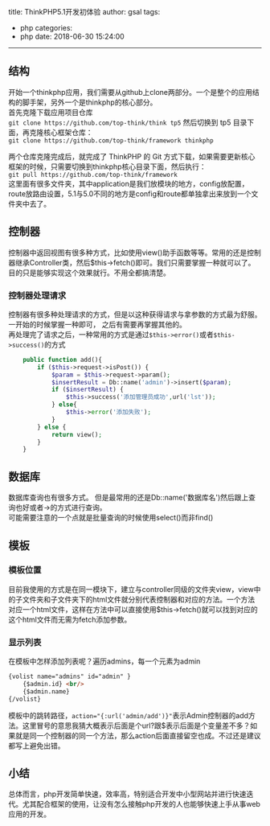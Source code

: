 title: ThinkPHP5.1开发初体验
author: gsal
tags:
  - php
categories:
  - php
date: 2018-06-30 15:24:00
---
## 结构
开始一个thinkphp应用，我们需要从github上clone两部分。一个是整个的应用结构的脚手架，另外一个是thinkphp的核心部分。   
首先克隆下载应用项目仓库   
`git clone https://github.com/top-think/think tp5`
然后切换到 tp5 目录下面，再克隆核心框架仓库：   
`git clone https://github.com/top-think/framework thinkphp` 

两个仓库克隆完成后，就完成了 ThinkPHP 的 Git 方式下载，如果需要更新核心框架的时候，只需要切换到thinkphp核心目录下面，然后执行：   
`git pull https://github.com/top-think/framework`     
这里面有很多文件夹，其中application是我们放模块的地方，config放配置，route放路由设置，5.1与5.0不同的地方是config和route都单独拿出来放到一个文件夹中去了。 
<!--more-->
## 控制器
控制器中返回视图有很多种方式，比如使用view()助手函数等等。常用的还是控制器继承Controller类，然后$this->fetch()即可。我们只需要掌握一种就可以了。目的只是能够实现这个效果就行。不用全都搞清楚。 
### 控制器处理请求
控制器有很多种处理请求的方式，但是以这种获得请求与拿参数的方式最为舒服。一开始的时候掌握一种即可， 之后有需要再掌握其他的。  
再处理完了请求之后，一种常用的方式是通过`$this->error()`或者`$this->success()`的方式
``` php
    public function add(){
        if ($this->request->isPost()) {
            $param = $this->request->param();
            $insertResult = Db::name('admin')->insert($param);
            if ($insertResult) {
                $this->success('添加管理员成功',url('lst'));
            } else{
                $this->error('添加失败');
            }
        } else {
            return view();
        }
    }
```
## 数据库
数据库查询也有很多方式。
但是最常用的还是Db::name('数据库名')然后跟上查询也好或者-\>的方式进行查询。  
可能需要注意的一个点就是批量查询的时候使用select()而非find()
## 模板
### 模板位置
目前我使用的方式是在同一模块下，建立与controller同级的文件夹view，view中的子文件夹和子文件夹下的html文件就分别代表控制器和对应的方法。一个方法对应一个html文件，这样在方法中可以直接使用$this->fetch()就可以找到对应的这个html文件而无需为fetch添加参数。
### 显示列表
在模板中怎样添加列表呢？遍历admins，每一个元素为admin   
``` html
{volist name="admins" id="admin" }
	{$admin.id} <br/>
	{$admin.name}
{/volist}
``` 
模板中的跳转路径，`action="{:url('admin/add')}"`表示Admin控制器的add方法。这里冒号的意思我猜大概表示后面是个url?跟$表示后面是个变量差不多？如果就是同一个控制器的同一个方法，那么action后面直接留空也成。不过还是建议都写上避免出错。
## 小结
总体而言，php开发简单快速，效率高，特别适合开发中小型网站并进行快速迭代。尤其配合框架的使用，让没有怎么接触php开发的人也能够快速上手从事web应用的开发。